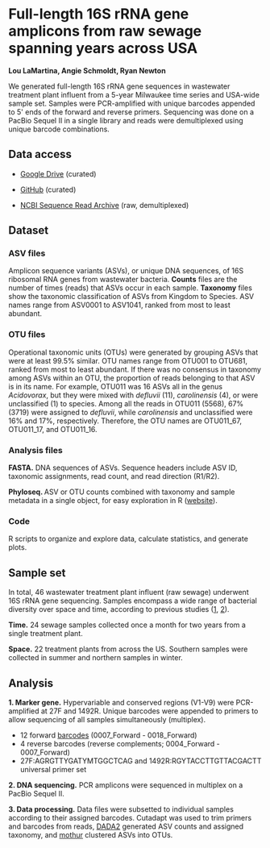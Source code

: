 # Full-length 16S rRNA gene amplicons from raw sewage spanning years across USA

<b>Lou LaMartina, Angie Schmoldt, Ryan Newton</b>

We generated full-length 16S rRNA gene sequences in wastewater treatment plant influent from a 5-year Milwaukee time series and USA-wide sample set. Samples were PCR-amplified with unique barcodes appended to 5' ends of the forward and reverse primers. Sequencing was done on a PacBio Sequel II in a single library and reads were demultiplexed using unique barcode combinations.


## Data access

- [Google Drive](https://drive.google.com/drive/folders/1lfjwUHkiLNQoR53-yt8B6eLNDEsZCWob?usp=sharing) (curated)

- [GitHub](https://github.com/loulanomics/Full16S_sewageDatabase/tree/main/Files) (curated)

- [NCBI Sequence Read Archive](https://www.ncbi.nlm.nih.gov/Traces/study/?acc=PRJNA809416&o=acc_s%3Aa) (raw, demultiplexed)


## Dataset

### ASV files

Amplicon sequence variants (ASVs), or unique DNA sequences, of 16S ribosomal RNA genes from wastewater bacteria. <b>Counts</b> files are the number of times (reads) that ASVs occur in each sample. <b>Taxonomy</b> files show the taxonomic classification of ASVs from Kingdom to Species. ASV names range from ASV0001 to ASV1041, ranked from most to least abundant.

### OTU files

Operational taxonomic units (OTUs) were generated by grouping ASVs that were at least 99.5% similar. OTU names range from OTU001 to OTU681, ranked from most to least abundant. If there was no consensus in taxonomy among ASVs within an OTU, the proportion of reads belonging to that ASV is in its name. For example, OTU011 was 16 ASVs all in the genus <i>Acidovorax</i>, but they were mixed with <i>defluvii</i> (11), <i>carolinensis</i> (4), or were unclassified (1) to species. Among all the reads in OTU011 (5568), 67% (3719) were assigned to <i>defluvii</i>, while <i>carolinensis</i> and unclassified were 16% and 17%, respectively. Therefore, the OTU names are OTU011_67, OTU011_17, and OTU011_16.
  
### Analysis files
  
<b>FASTA.</b>  DNA sequences of ASVs. Sequence headers include ASV ID, taxonomic assignments, read count, and read direction (R1/R2).

<b>Phyloseq. </b>  ASV or OTU counts combined with taxonomy and sample metadata in a single object, for easy exploration in R ([website](https://joey711.github.io/phyloseq/)).


### Code

R scripts to organize and explore data, calculate statistics, and generate plots.

## Sample set

In total, 46 wastewater treatment plant influent (raw sewage) underwent 16S rRNA gene sequencing. Samples encompass a wide range of bacterial diversity over space and time, according to previous studies ([1](https://microbiomejournal.biomedcentral.com/articles/10.1186/s40168-021-01038-5), [2](https://microbiomejournal.biomedcentral.com/articles/10.1186/s40168-021-01038-5)).

<b>Time.</b>  24 sewage samples collected once a month for two years from a single treatment plant.

<b>Space.</b>  22 treatment plants from across the US. Southern samples were collected in summer and northern samples in winter.


## Analysis

<b>1.  Marker gene.</b>  Hypervariable and conserved regions (V1-V9) were PCR-amplified at 27F and 1492R. Unique barcodes were appended to primers to allow  sequencing of all samples simultaneously (multiplex).

- 12 forward [barcodes](https://github.com/PacificBiosciences/Bioinformatics-Training/blob/master/barcoding/pacbio_384_barcodes.fasta) (0007_Forward - 0018_Forward)
- 4 reverse barcodes (reverse complements; 0004_Forward - 0007_Forward)
- 27F:AGRGTTYGATYMTGGCTCAG and 1492R:RGYTACCTTGTTACGACTT universal primer set

<b>2.  DNA sequencing.</b>  PCR amplicons were sequenced in multiplex on a PacBio Sequel II.

<b>3.  Data processing.</b>  Data files were subsetted to individual samples according to their assigned barcodes. Cutadapt was used to trim primers and barcodes from reads, [DADA2](https://benjjneb.github.io/dada2/tutorial.html) generated ASV counts and assigned taxonomy, and [mothur](https://mothur.org/wiki/cluster/) clustered ASVs into OTUs.

